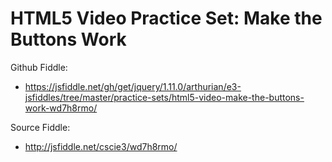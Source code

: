 # HTML5 Video Practice Set: Make the Buttons Work

Github Fiddle:
- https://jsfiddle.net/gh/get/jquery/1.11.0/arthurian/e3-jsfiddles/tree/master/practice-sets/html5-video-make-the-buttons-work-wd7h8rmo/

Source Fiddle:
- http://jsfiddle.net/cscie3/wd7h8rmo/

